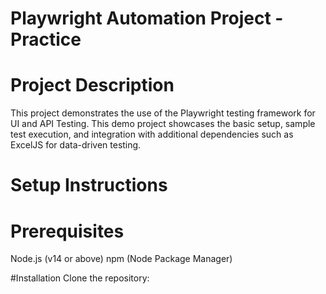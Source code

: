 # Playwright Automation Project - Practice

# Project Description
This project demonstrates the use of the Playwright testing framework for UI and API Testing. This demo project showcases the basic setup, sample test execution, and integration with additional dependencies such as ExcelJS for data-driven testing.

# Setup Instructions

# Prerequisites
Node.js (v14 or above)
npm (Node Package Manager)

#Installation
Clone the repository:
